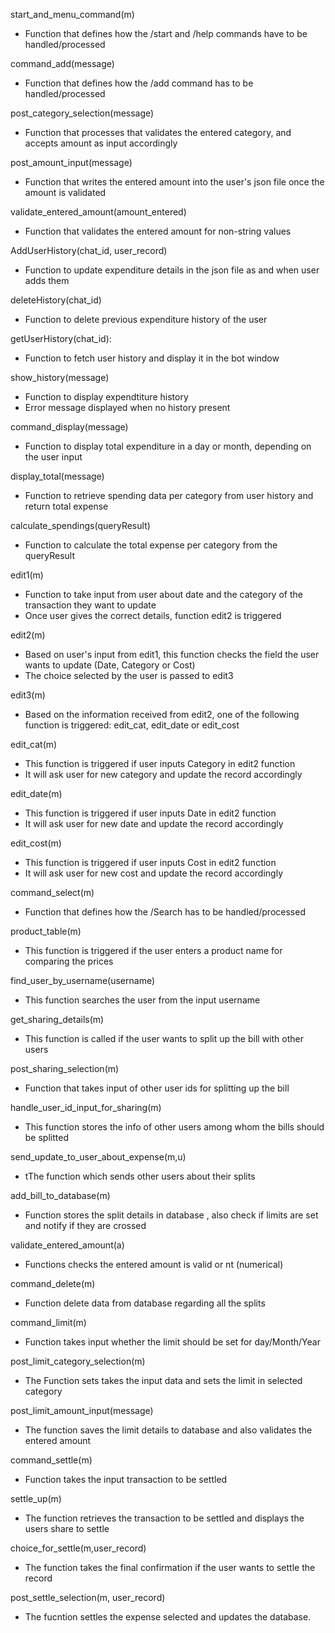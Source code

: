 start_and_menu_command(m)
- Function that defines how the /start and /help commands have to be handled/processed

command_add(message)
- Function that defines how the /add command has to be handled/processed

post_category_selection(message)
- Function that processes that validates the entered category, and accepts amount as input accordingly

post_amount_input(message)
- Function that writes the entered amount into the user's json file once the amount is validated 

validate_entered_amount(amount_entered)
- Function that validates the entered amount for non-string values

AddUserHistory(chat_id, user_record)
- Function to update expenditure details in the json file as and when user adds them

deleteHistory(chat_id)
- Function to delete previous expenditure history of the user

getUserHistory(chat_id):
- Function to fetch user history and display it in the bot window

show_history(message)
- Function to display expendtiture history
- Error message displayed when no history present

command_display(message)
- Function to display total expenditure in a day or month, depending on the user input

display_total(message)
- Function to retrieve spending data per category from user history and return total expense

calculate_spendings(queryResult)
- Function to calculate the total expense per category from the queryResult

edit1(m)
- Function to take input from user about date and the category of the transaction they want to update
- Once user gives the correct details, function edit2 is triggered

edit2(m)
- Based on user's input from edit1, this function checks the field the user wants to update (Date, Category or Cost)
- The choice selected by the user is passed to edit3

edit3(m)
- Based on the information received from edit2, one of the following function is triggered: edit_cat, edit_date or edit_cost

edit_cat(m)
- This function is triggered if user inputs Category in edit2 function
- It will ask user for new category and update the record accordingly

edit_date(m)
- This function is triggered if user inputs Date in edit2 function
- It will ask user for new date and update the record accordingly

edit_cost(m)
- This function is triggered if user inputs Cost in edit2 function
- It will ask user for new cost and update the record accordingly

command_select(m)
- Function that defines how the /Search has to be handled/processed

product_table(m)
- This function is triggered if the user enters a product name for comparing the prices

find_user_by_username(username)
- This function searches the user from the input username

get_sharing_details(m)
- This function is called if the user wants to split up the bill with other users

post_sharing_selection(m)
- Function that takes input of other user ids for splitting up the bill

handle_user_id_input_for_sharing(m)
- This function stores the info of other users among whom the bills should be splitted

send_update_to_user_about_expense(m,u)
- tThe function which sends other users about their splits

add_bill_to_database(m)
- Function stores the split details in database , also check if limits are set and notify if they are crossed

validate_entered_amount(a)
- Functions checks the entered amount is valid or nt (numerical)

command_delete(m)
- Function delete data from database regarding all the splits

command_limit(m)
- Function takes input whether the limit should be set for day/Month/Year

post_limit_category_selection(m)
- The Function sets takes the input data and sets the limit in selected category

post_limit_amount_input(message)
- The function saves the limit details to database and also validates the entered amount

command_settle(m)
- Function takes the input transaction to be settled

settle_up(m)
- The function retrieves the transaction to be settled and displays the users share to settle

choice_for_settle(m,user_record)
- The function takes the final confirmation if the user wants to settle the record

post_settle_selection(m, user_record)
- The fucntion settles the expense selected and updates the database.


